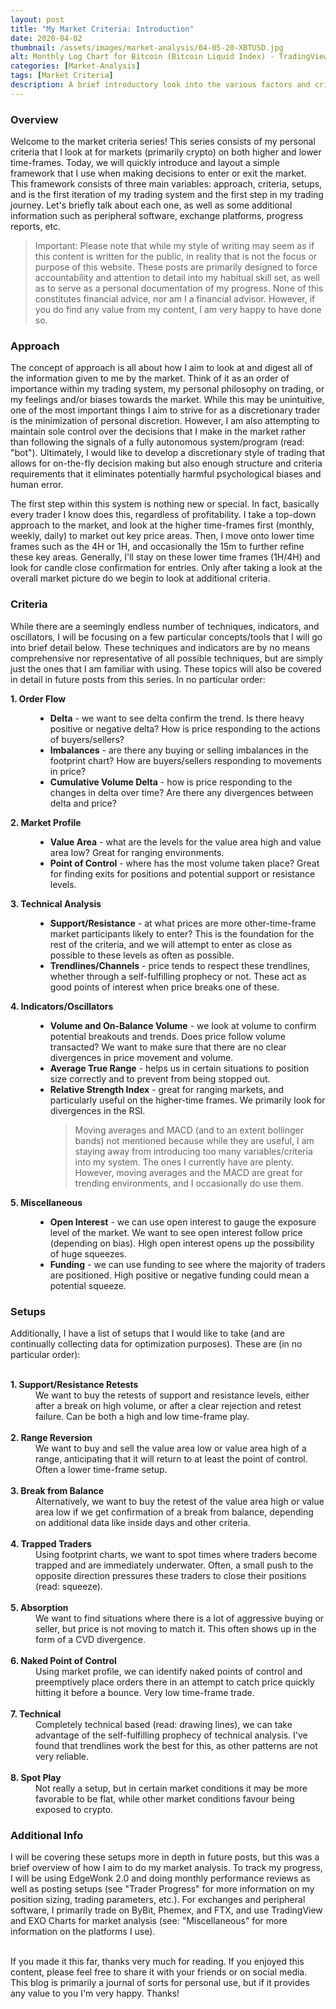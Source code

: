 ```yaml
---
layout: post
title: "My Market Criteria: Introduction"
date: 2020-04-02
thumbnail: /assets/images/market-analysis/04-05-20-XBTUSD.jpg
alt: Monthly Log Chart for Bitcoin (Bitcoin Liquid Index) - TradingView
categories: [Market-Analysis]
tags: [Market Criteria]
description: A brief introductory look into the various factors and criteria that I look at when forming directional biases and market decisions, as well as simple list of setups using these criteria that I look to trade and improve on.
---
```


<h3>Overview</h3>
Welcome to the market criteria series! This series consists of my personal criteria that I look at for markets (primarily crypto) on both higher and lower time-frames. Today, we will quickly introduce and layout a simple framework that I use when making decisions to enter or exit the market. This framework consists of three main variables: approach, criteria, setups, and is the first iteration of my trading system and the first step in my trading journey. Let's briefly talk about each one, as well as some additional information such as peripheral software, exchange platforms, progress reports, etc.

<blockquote>Important: Please note that while my style of writing may seem as if this content is written for the public, in reality that is not the focus or purpose of this website. These posts are primarily designed to force accountability and attention to detail into my habitual skill set, as well as to serve as a personal documentation of my progress. None of this constitutes financial advice, nor am I a financial advisor. However, if you do find any value from my content, I am very happy to have done so.</blockquote>

<h3>Approach</h3>
The concept of approach is all about how I aim to look at and digest all of the information given to me by the market. Think of it as an order of importance within my trading system, my personal philosophy on trading, or my feelings and/or biases towards the market. While this may be unintuitive, one of the most important things I aim to strive for as a discretionary trader is the minimization of personal discretion. However, I am also attempting to maintain sole control over the decisions that I make in the market rather than following the signals of a fully autonomous system/program (read: "bot"). Ultimately, I would like to develop a discretionary style of trading that allows for on-the-fly decision making but also enough structure and criteria requirements that it eliminates potentially harmful psychological biases and human error.

The first step within this system is nothing new or special. In fact, basically every trader I know does this, regardless of profitability. I take a top-down approach to the market, and look at the higher time-frames first (monthly, weekly, daily) to market out key price areas. Then, I move onto lower time frames such as the 4H or 1H, and occasionally the 15m to further refine these key areas. Generally, I'll stay on these lower time frames (1H/4H) and look for candle close confirmation for entries. Only after taking a look at the overall market picture do we begin to look at additional criteria.

<h3>Criteria</h3>
While there are a seemingly endless number of techniques, indicators, and oscillators, I will be focusing on a few particular concepts/tools that I will go into brief detail below. These techniques and indicators are by no means comprehensive nor representative of all possible techniques, but are simply just the ones that I am familiar with using. These topics will also be covered in detail in future posts from this series. In no particular order:

<dl>
  <dt><b>1. Order Flow</b></dt>
    <dd>
    <ul class="alt">
      <li><b>Delta</b> - we want to see delta confirm the trend. Is there heavy positive or negative delta? How is price responding to the actions of buyers/sellers?</li>
      <li><b>Imbalances</b> - are there any buying or selling imbalances in the footprint chart? How are buyers/sellers responding to movements in price? </li>
      <li><b>Cumulative Volume Delta</b> - how is price responding to the changes in delta over time? Are there any divergences between delta and price? </li>
    </ul></dd>
  <dt><b>2. Market Profile</b></dt>
    <dd>
      <ul class="alt">
        <li><b>Value Area</b> - what are the levels for the value area high and value area low? Great for ranging environments.</li>
        <li><b>Point of Control</b> - where has the most volume taken place? Great for finding exits for positions and potential support or resistance levels.</li>
      </ul></dd>

  <dt><b>3. Technical Analysis</b></dt>
  <dd>
  <ul class="alt">
    <li><b>Support/Resistance</b> - at what prices are more other-time-frame market participants likely to enter? This is the foundation for the rest of the criteria, and we will attempt to enter as close as possible to these levels as often as possible. </li>
    <li><b>Trendlines/Channels</b> - price tends to respect these trendlines, whether through a self-fulfilling prophecy or not. These act as good points of interest when price breaks one of these.</li>
  </ul></dd>

  <dt><b>4. Indicators/Oscillators</b></dt>
  <dd>
  <ul class="alt">
    <li><b>Volume and On-Balance Volume</b> - we look at volume to confirm potential breakouts and trends. Does price follow volume transacted? We want to make sure that there are no clear divergences in price movement and volume.</li>
    <li><b>Average True Range</b> - helps us in certain situations to position size correctly and to prevent from being stopped out.</li>
    <li><b>Relative Strength Index</b> - great for ranging markets, and particularly useful on the higher-time frames. We primarily look for divergences in the RSI.</li>
    <blockquote>Moving averages and MACD (and to an extent bollinger bands) not mentioned because while they are useful, I am staying away from introducing too many variables/criteria into my system. The ones I currently have are plenty. However, moving averages and the MACD are great for trending environments, and I occasionally do use them.</blockquote>
  </ul></dd>

  <dt><b>5. Miscellaneous</b></dt>
  <dd>
  <ul class="alt">
    <li><b>Open Interest</b> - we can use open interest to gauge the exposure level of the market. We want to see open interest follow price (depending on bias). High open interest opens up the possibility of huge squeezes.</li>
    <li><b>Funding</b> - we can use funding to see where the majority of traders are positioned. High positive or negative funding could mean a potential squeeze.</li>
  </ul>
  </dd>
<dl>

<h3>Setups</h3>
Additionally, I have a list of setups that I would like to take (and are continually collecting data for optimization purposes).  These are (in no particular order):


<dl><br />
<b><dt>1. Support/Resistance Retests</dt></b>
  <dd>We want to buy the retests of support and resistance levels, either after a break on high volume, or after a clear rejection and retest failure. Can be both a high and low time-frame play.</dd><br />
<b><dt>2. Range Reversion</dt></b>
  <dd>We want to buy and sell the value area low or value area high of a range, anticipating that it will return to at least the point of control. Often a lower time-frame setup.</dd><br />
<b><dt>3. Break from Balance</dt></b>
    <dd>Alternatively, we want to buy the retest of the value area high or value area low if we get confirmation of a break from balance, depending on additional data like inside days and other criteria.</dd><br />
<b><dt>4. Trapped Traders</dt></b>
  <dd>Using footprint charts, we want to spot times where traders become trapped and are immediately underwater. Often, a small push to the opposite direction pressures these traders to close their positions (read: squeeze). </dd><br />
<b><dt>5. Absorption</dt></b>
  <dd>We want to find situations where there is a lot of aggressive buying or seller, but price is not moving to match it. This often shows up in the form of a CVD divergence.</dd><br />
<b><dt>6. Naked Point of Control</dt></b>
  <dd>Using market profile, we can identify naked points of control and preemptively place orders there in an attempt to catch price quickly hitting it before a bounce. Very low time-frame trade.</dd><br />
<b><dt>7. Technical</dt></b>
  <dd>Completely technical based (read: drawing lines), we can take advantage of the self-fulfilling prophecy of technical analysis. I've found that trendlines work the best for this, as other patterns are not very reliable.</dd><br />
<b><dt>8. Spot Play</dt></b>
  <dd>Not really a setup, but in certain market conditions it may be more favorable to be flat, while other market conditions favour being exposed to crypto.</dd>
</dl>

<h3>Additional Info</h3>
I will be covering these setups more in depth in future posts, but this was a brief overview of how I aim to do my market analysis. To track my progress, I will be using EdgeWonk 2.0 and doing monthly performance reviews as well as posting setups (see "Trader Progress" for more information on my position sizing, trading parameters, etc.). For exchanges and peripheral software, I primarily trade on ByBit, Phemex, and FTX, and use TradingView and EXO Charts for market analysis (see: "Miscellaneous" for more information on the platforms I use).

<p><br />
If you made it this far, thanks very much for reading. If you enjoyed this content, please feel free to share it with your friends or on social media. This blog is primarily a journal of sorts for personal use, but if it provides any value to you I'm very happy. Thanks!
